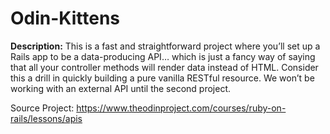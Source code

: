 # Odin-Kittens

**Description:** This is a fast and straightforward project where you’ll set up a Rails app to be a data-producing API… which is just a fancy way of saying that all your controller methods will render data instead of HTML. Consider this a drill in quickly building a pure vanilla RESTful resource. We won’t be working with an external API until the second project.

Source Project: https://www.theodinproject.com/courses/ruby-on-rails/lessons/apis
